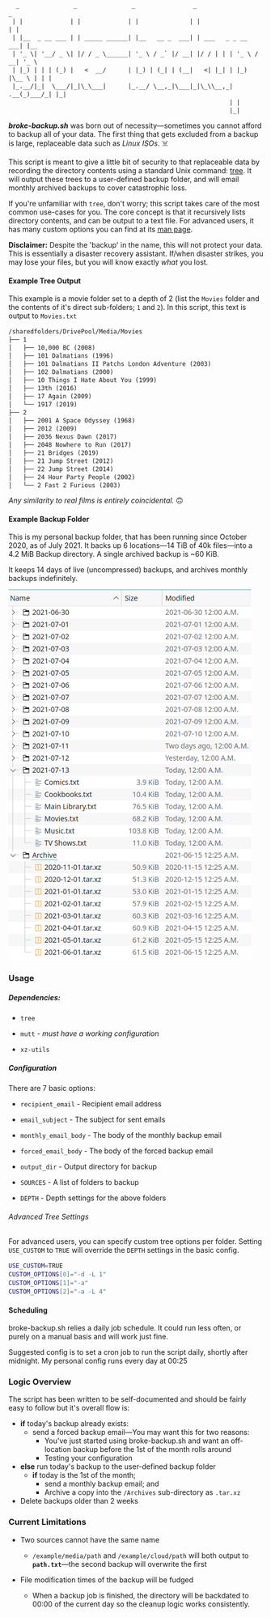 ```
  _               _               _                _                     _
 | |             | |             | |              | |                   | |
 | |__  _ __ ___ | | _____ ______| |__   __ _  ___| | ___   _ _ __   ___| |__
 | '_ \| '__/ _ \| |/ / _ \______| '_ \ / _` |/ __| |/ / | | | '_ \ / __| '_ \
 | |_) | | | (_) |   <  __/      | |_) | (_| | (__|   <| |_| | |_) |\__ \ | | |
 |_.__/|_|  \___/|_|\_\___|      |_.__/ \__,_|\___|_|\_\\__,_| .__(_)___/_| |_|
                                                             | |
                                                             |_|
```
***broke-backup.sh*** was born out of necessity—sometimes you cannot afford to backup all of your data. The first thing that gets excluded from a backup is large, replaceable data such as *Linux ISOs*. :skull_and_crossbones:

This script is meant to give a little bit of security to that replaceable data by recording the directory contents using a standard Unix command: [tree](http://mama.indstate.edu/users/ice/tree/). It will output these trees to a user-defined backup folder, and will email monthly archived backups to cover catastrophic loss.

If you're unfamiliar with `tree`, don't worry; this script takes care of the most common use-cases for you. The core concept is that it recursively lists directory contents, and can be output to a text file. For advanced users, it has many custom options you can find at its [man page](http://mama.indstate.edu/users/ice/tree/tree.1.html). 

**Disclaimer:** Despite the 'backup' in the name, this will not protect your data. This is essentially a disaster recovery assistant. If/when disaster strikes, you may lose your files, but you will know exactly *what* you lost.

#### Example Tree Output

This example is a movie folder set to a depth of 2 (list the `Movies` folder and the contents of it's direct sub-folders; `1` and `2`). In this script, this text is output to `Movies.txt`

```
/sharedfolders/DrivePool/Media/Movies
├── 1
│   ├── 10,000 BC (2008)
│   ├── 101 Dalmatians (1996)
│   ├── 101 Dalmatians II Patchs London Adventure (2003)
│   ├── 102 Dalmatians (2000)
│   ├── 10 Things I Hate About You (1999)
│   ├── 13th (2016)
│   ├── 17 Again (2009)
│   └── 1917 (2019)
├── 2
│   ├── 2001 A Space Odyssey (1968)
│   ├── 2012 (2009)
│   ├── 2036 Nexus Dawn (2017)
│   ├── 2048 Nowhere to Run (2017)
│   ├── 21 Bridges (2019)
│   ├── 21 Jump Street (2012)
│   ├── 22 Jump Street (2014)
│   ├── 24 Hour Party People (2002)
│   └── 2 Fast 2 Furious (2003)
```

*Any similarity to real films is entirely coincidental.* :upside_down_face: 

#### Example Backup Folder

This is my personal backup folder, that has been running since October 2020, as of July 2021. It backs up 6 locations—14 TiB of 40k files—into a 4.2 MiB Backup directory. A single archived backup is ~60 KiB.

It keeps 14 days of live (uncompressed) backups, and archives monthly backups indefinitely. 

![broke-backup-output.png](broke-backup-output.png)

### Usage

##### Dependencies:

- `tree`

- `mutt` - *must have a working configuration*

- `xz-utils`

##### Configuration

There are 7 basic options:

- `recipient_email` - Recipient email address

- `email_subject` - The subject for sent emails

- `monthly_email_body` - The body of the monthly backup email

- `forced_email_body` - The body of the forced backup email

- `output_dir` - Output directory for backup

- `SOURCES` - A list of folders to backup 

- `DEPTH` - Depth settings for the above folders

###### Advanced Tree Settings

For advanced users, you can specify custom tree options per folder. Setting `USE_CUSTOM` to `TRUE` will override the `DEPTH` settings in the basic config.

```bash
USE_CUSTOM=TRUE
CUSTOM_OPTIONS[0]="-d -L 1"
CUSTOM_OPTIONS[1]="-a"
CUSTOM_OPTIONS[2]="-a -L 4"
```

#### Scheduling

broke-backup.sh relies a daily job schedule. It could run less often, or purely on a manual basis and will work just fine.

Suggested config is to set a cron job to run the script daily, shortly after midnight. My personal config runs every day at 00:25

### Logic Overview

The script has been written to be self-documented and should be fairly easy to follow but it's overall flow is:

- **if** today's backup already exists:
  - send a forced backup email—You may want this for two reasons:
    - You've just started using broke-backup.sh and want an off-location backup before the 1st of the month rolls around
    - Testing your configuration
- **else** run today's backup to the user-defined backup folder
  - **if** today is the 1st of the month;
    - send a monthly backup email; and
    - Archive a copy into the `/Archives` sub-directory as `.tar.xz`
- Delete backups older than 2 weeks

### Current Limitations

- Two sources cannot have the same name
  
  - `/example/media/path` and `/example/cloud/path` will both output to **`path.txt`**—the second backup will overwrite the first

- File modification times of the backup will be fudged
  
  - When a backup job is finished, the directory will be backdated to 00:00 of the current day so the cleanup logic works consistently. 
